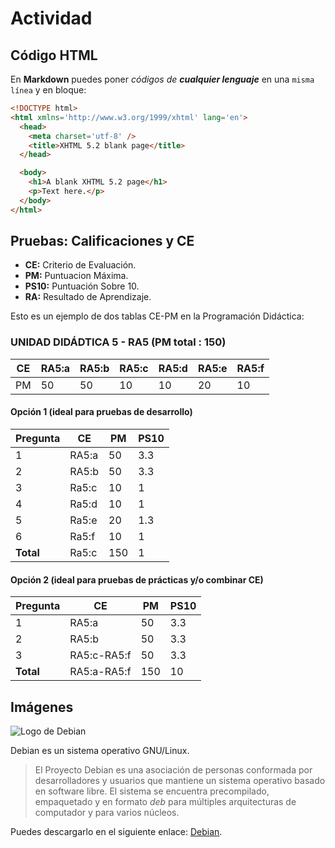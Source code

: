 # Actividad

## Código HTML

En **Markdown** puedes poner _códigos de **cualquier lenguaje**_ en una `misma línea` y en bloque:

```html
<!DOCTYPE html>
<html xmlns='http://www.w3.org/1999/xhtml' lang='en'>
  <head>
    <meta charset='utf-8' />
    <title>XHTML 5.2 blank page</title>
  </head>

  <body>
    <h1>A blank XHTML 5.2 page</h1>
    <p>Text here.</p>
  </body>
</html>
```

## Pruebas: Calificaciones y CE

* **CE:** Criterio de Evaluación.
* **PM:** Puntuacion Máxima.
* **PS10:** Puntuación Sobre 10.
*  **RA:** Resultado de Aprendizaje.

Esto es un ejemplo de dos tablas CE-PM en la Programación Didáctica:

### UNIDAD DIDÁDTICA 5 - RA5 (PM total : 150)

| **CE** | **RA5:a** | **RA5:b** | **RA5:c** | **RA5:d** | **RA5:e** | **RA5:f** |
| ------ | --------- | --------- | --------- | --------- | --------- | --------- |
|   PM   |    50     |    50     |    10     |     10    |     20    |     10    |

#### Opción 1 (ideal para pruebas de desarrollo)

| Pregunta | CE | PM | PS10 |
|----------|----|----|------|
|1|RA5:a|50|3.3|
|2|RA5:b|50|3.3|
|3|Ra5:c|10|1|
|4|Ra5:d|10|1|
|5|Ra5:e|20|1.3|
|6|Ra5:f|10|1|
|**Total**|Ra5:c|150|1|

#### Opción 2 (ideal para pruebas de prácticas y/o combinar CE)

| Pregunta | CE | PM | PS10 |
|----------|----|----|------|
|1|RA5:a|50|3.3|
|2|RA5:b|50|3.3|
|3|RA5:c-RA5:f|50|3.3|
|**Total**|RA5:a-RA5:f|150|10|

## Imágenes

![Logo de Debian](https://www.debian.org/logos/openlogo-100.png 'Logo de Debian')

Debian es un sistema operativo GNU/Linux.

> El Proyecto Debian es una asociación de personas conformada por desarrolladores y usuarios que mantiene un sistema operativo basado en software libre. El sistema se encuentra precompilado, empaquetado y en formato _deb_ para múltiples arquitecturas de computador y para varios núcleos.

Puedes descargarlo en el siguiente enlace: [Debian](http://debian.org).

